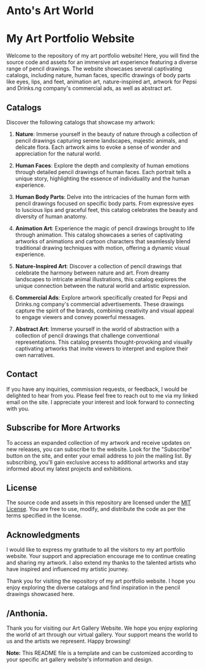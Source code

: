 <!---Still under construction...--->
# Anto's Art World

# My Art Portfolio Website

Welcome to the repository of my art portfolio website! Here, you will find the source code and assets for an immersive art experience featuring a diverse range of pencil drawings. The website showcases several captivating catalogs, including nature, human faces, specific drawings of body parts like eyes, lips, and feet, animation art, nature-inspired art, artwork for Pepsi and Drinks.ng company's commercial ads, as well as abstract art. 

## Catalogs

Discover the following catalogs that showcase my artwork:

1. **Nature**: Immerse yourself in the beauty of nature through a collection of pencil drawings capturing serene landscapes, majestic animals, and delicate flora. Each artwork aims to evoke a sense of wonder and appreciation for the natural world.

2. **Human Faces**: Explore the depth and complexity of human emotions through detailed pencil drawings of human faces. Each portrait tells a unique story, highlighting the essence of individuality and the human experience.

3. **Human Body Parts**: Delve into the intricacies of the human form with pencil drawings focused on specific body parts. From expressive eyes to luscious lips and graceful feet, this catalog celebrates the beauty and diversity of human anatomy.

4. **Animation Art**: Experience the magic of pencil drawings brought to life through animation. This catalog showcases a series of captivating artworks of animations and cartoon characters that seamlessly blend traditional drawing techniques with motion, offering a dynamic visual experience.

5. **Nature-Inspired Art**: Discover a collection of pencil drawings that celebrate the harmony between nature and art. From dreamy landscapes to intricate animal illustrations, this catalog explores the unique connection between the natural world and artistic expression.

6. **Commercial Ads**: Explore artwork specifically created for Pepsi and Drinks.ng company's commercial advertisements. These drawings capture the spirit of the brands, combining creativity and visual appeal to engage viewers and convey powerful messages.

7. **Abstract Art**: Immerse yourself in the world of abstraction with a collection of pencil drawings that challenge conventional representations. This catalog presents thought-provoking and visually captivating artworks that invite viewers to interpret and explore their own narratives.

## Contact

If you have any inquiries, commission requests, or feedback, I would be delighted to hear from you. Please feel free to reach out to me via my linked email on the site. I appreciate your interest and look forward to connecting with you.

## Subscribe for More Artworks

To access an expanded collection of my artwork and receive updates on new releases, you can subscribe to the website. Look for the "Subscribe" button on the site, and enter your email address to join the mailing list. By subscribing, you'll gain exclusive access to additional artworks and stay informed about my latest projects and exhibitions.

## License

The source code and assets in this repository are licensed under the [MIT License](LICENSE.md). You are free to use, modify, and distribute the code as per the terms specified in the license.

## Acknowledgments

I would like to express my gratitude to all the visitors to my art portfolio website. Your support and appreciation encourage me to continue creating and sharing my artwork. I also extend my thanks to the talented artists who have inspired and influenced my artistic journey.

Thank you for visiting the repository of my art portfolio website. I hope you enjoy exploring the diverse catalogs and find inspiration in the pencil drawings showcased here.

/Anthonia.
---

Thank you for visiting our Art Gallery Website. We hope you enjoy exploring the world of art through our virtual gallery. Your support means the world to us and the artists we represent. Happy browsing!

**Note:** This README file is a template and can be customized according to your specific art gallery website's information and design.

